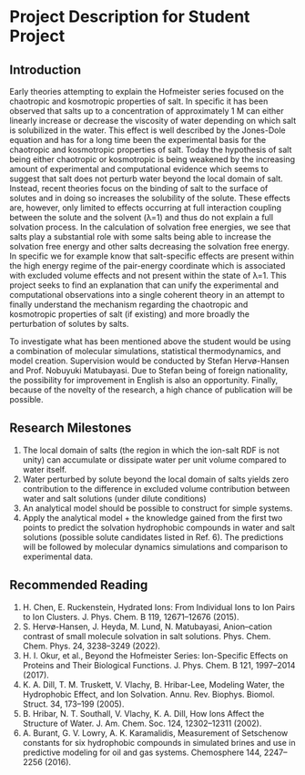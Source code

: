 # Project Description for Student Project
## Introduction

Early theories attempting to explain the Hofmeister series focused on the chaotropic and kosmotropic properties of salt. In specific it has been observed that salts up to a concentration of approximately 1 M can either linearly increase or decrease the viscosity of water depending on which salt is solubilized in the water. This effect is well described by the Jones-Dole equation and has for a long time been the experimental basis for the chaotropic and kosmotropic properties of salt. Today the hypothesis of salt being either chaotropic or kosmotropic is being weakened by the increasing amount of experimental and computational evidence which seems to suggest that salt does not perturb water beyond the local domain of salt. Instead, recent theories focus on the binding of salt to the surface of solutes and in doing so increases the solubility of the solute. These effects are, however, only limited to effects occurring at full interaction coupling between the solute and the solvent (λ=1) and thus do not explain a full solvation process. In the calculation of solvation free energies, we see that salts play a substantial role with some salts being able to increase the solvation free energy and other salts decreasing the solvation free energy. In specific we for example know that salt-specific effects are present within the high energy regime of the pair-energy coordinate which is associated with excluded volume effects and not present within the state of λ=1. This project seeks to find an explanation that can unify the experimental and computational observations into a single coherent theory in an attempt to finally understand the mechanism regarding the chaotropic and kosmotropic properties of salt (if existing) and more broadly the perturbation of solutes by salts.

To investigate what has been mentioned above the student would be using a combination of molecular simulations, statistical thermodynamics, and model creation. Supervision would be conducted by Stefan Hervø-Hansen and Prof. Nobuyuki Matubayasi. Due to Stefan being of foreign nationality, the possibility for improvement in English is also an opportunity. Finally, because of the novelty of the research, a high chance of publication will be possible.


## Research Milestones
1. The local domain of salts (the region in which the ion-salt RDF is not unity) can accumulate or dissipate water per unit volume compared to water itself.
2. Water perturbed by solute beyond the local domain of salts yields zero contribution to the difference in excluded volume contribution between water and salt solutions (under dilute conditions)
3. An analytical model should be possible to construct for simple systems.
4. Apply the analytical model + the knowledge gained from the first two points to predict the solvation hydrophobic compounds in water and salt solutions (possible solute candidates listed in Ref. 6). The predictions will be followed by molecular dynamics simulations and comparison to experimental data.


## Recommended Reading
1. H. Chen, E. Ruckenstein, Hydrated Ions: From Individual Ions to Ion Pairs to Ion Clusters. J. Phys. Chem. B 119, 12671–12676 (2015).
2. S. Hervø-Hansen, J. Heyda, M. Lund, N. Matubayasi, Anion–cation contrast of small molecule solvation in salt solutions. Phys. Chem. Chem. Phys. 24, 3238–3249 (2022).
3. H. I. Okur, et al., Beyond the Hofmeister Series: Ion-Specific Effects on Proteins and Their Biological Functions. J. Phys. Chem. B 121, 1997–2014 (2017).
4. K. A. Dill, T. M. Truskett, V. Vlachy, B. Hribar-Lee, Modeling Water, the Hydrophobic Effect, and Ion Solvation. Annu. Rev. Biophys. Biomol. Struct. 34, 173–199 (2005).
5. B. Hribar, N. T. Southall, V. Vlachy, K. A. Dill, How Ions Affect the Structure of Water. J. Am. Chem. Soc. 124, 12302–12311 (2002).
6. A. Burant, G. V. Lowry, A. K. Karamalidis, Measurement of Setschenow constants for six hydrophobic compounds in simulated brines and use in predictive modeling for oil and gas systems. Chemosphere 144, 2247–2256 (2016).



